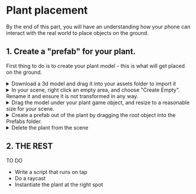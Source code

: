 # Plant placement

By the end of this part, you will have an understanding how your phone can interact with the real world to place objects on the ground.

## 1. Create a "prefab" for your plant.

First thing to do is to create your plant model - this is what will get placed on the ground.

<details>
<summary>Download a 3d model and drag it into your assets folder to import it</summary>

![Import plant](img/import-assets.gif)

</details>

<details>
<summary>In your scene, right click an empty area, and choose "Create Empty".  Rename it and ensure it is not transformed in any way.</summary>

![Create Empty](img/plant-base-object.gif)

</details>

<details>
<summary>Drag the model under your plant game object, and resize to a reasonable size for your scene.</summary>

![Add plant to scene](img/add-plant-to-scene.gif)

</details>

<details>
<summary>Create a prefab out of the plant by dragging the root object into the Prefabs folder.</summary>

![Create plant prefab](img/plant-prefab.gif)

</details>

<details>
<summary>Delete the plant from the scene</summary>

You can work this one out yourself :)

</details>

## 2. THE REST

TO DO

* Write a script that runs on tap
* Do a raycast
* Instantiate the plant at the right spot
